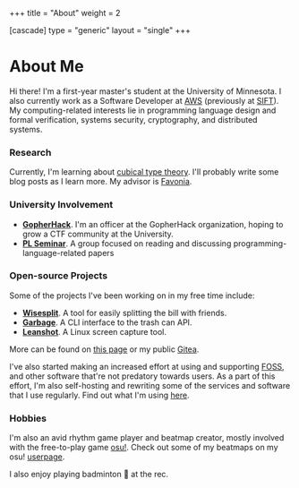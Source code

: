 +++
title = "About"
weight = 2

[cascade]
type = "generic"
layout = "single"
+++

# About Me

Hi there! I'm a first-year master's student at the University of Minnesota. I
also currently work as a Software Developer at [AWS] (previously at [SIFT]).
My computing-related interests lie in programming language design and formal
verification, systems security, cryptography, and distributed
systems.

<!-- more -->

### Research

Currently, I'm learning about [cubical type theory][cubical]. I'll probably
write some blog posts as I learn more. My advisor is [Favonia].

### University Involvement

- **[GopherHack]**. I'm an officer at the GopherHack organization, hoping to
  grow a CTF community at the University.
- **[PL Seminar]**. A group focused on reading and discussing
  programming-language-related papers

### Open-source Projects

Some of the projects I've been working on in my free time include:

- **[Wisesplit]**. A tool for easily splitting the bill with friends.
- **[Garbage]**. A CLI interface to the trash can API.
- **[Leanshot]**. A Linux screen capture tool.

More can be found on [this page][12] or my public [Gitea][2].

I've also started making an increased effort at using and supporting [FOSS],
and other software that're not predatory towards users. As a part of this
effort, I'm also self-hosting and rewriting some of the services and software
that I use regularly. Find out what I'm using [here][9].

### Hobbies

I'm also an avid rhythm game player and beatmap creator, mostly involved with
the free-to-play game [osu!]. Check out some of my beatmaps on my osu!
[userpage].

I also enjoy playing badminton &#x1F3F8; at the rec.

[2]: https://git.mzhang.io/explore
[9]: setup
[10]: pgp.txt
[12]: ../projects
[aws]: https://aws.amazon.com/
[cubical]: https://ncatlab.org/nlab/show/cubical+type+theory
[favonia]: https://favonia.org/
[foss]: https://en.wikipedia.org/wiki/Free_and_open-source_software
[garbage]: https://git.sr.ht/~mzhang/garbage
[gopherhack]: https://gopherhack.com
[leanshot]: https://git.sr.ht/~mzhang/leanshot
[osu!]: https://osu.ppy.sh
[pl seminar]: https://umn-plseminar.github.io
[sift]: https://www.sift.net/
[userpage]: https://osu.ppy.sh/u/2688103
[wisesplit]: https://wisesplit.org/
